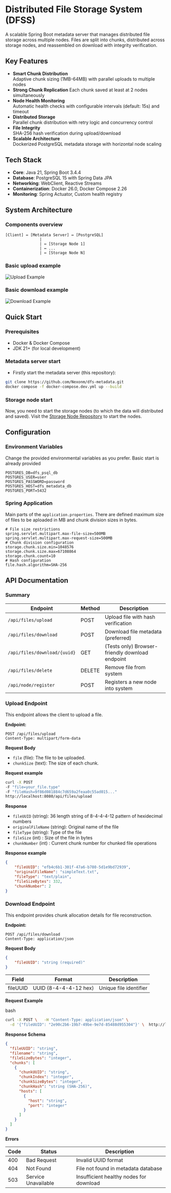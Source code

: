 
# Distributed File Storage System (DFSS)

A scalable Spring Boot metadata server that manages distributed file storage across multiple nodes. Files are split into chunks, distributed across storage nodes, and reassembled on download with integrity verification.

## Key Features
- **Smart Chunk Distribution**  
  Adaptive chunk sizing (1MB-64MB) with parallel uploads to multiple nodes
- **Strong Chunk Replication**
  Each chunk saved at least at 2 nodes simultaneously
- **Node Health Monitoring**  
  Automatic health checks with configurable intervals (default: 15s) and timeout
- **Distributed Storage**  
  Parallel chunk distribution with retry logic and concurrency control
- **File Integrity**  
  SHA-256 hash verification during upload/download
- **Scalable Architecture**  
  Dockerized PostgreSQL metadata storage with horizontal node scaling

## Tech Stack
- **Core**: Java 21, Spring Boot 3.4.4
- **Database**: PostgreSQL 15  with Spring Data JPA
- **Networking**: WebClient, Reactive Streams
- **Containerization**: Docker 26.0, Docker Compose 2.26
- **Monitoring**: Spring Actuator, Custom health registry

## System Architecture
### Components overview

```
[Client] ↔ [Metadata Server] ↔ [PostgreSQL]  
			   |  
			   | ↔ [Storage Node 1]  
			   | ↔ ...  
			   | ↔ [Storage Node N]
```

### Basic upload example
![Upload Example](uploads/MyDistributedFileSystem_UploadDiagram_ServerDriven.png)

### Basic download example
![Download Example](uploads/MyDistributedFileSystem_DownloadDiagram.png)

## Quick Start
### Prerequisites
- Docker & Docker Compose
- JDK 21+ (for local development)

### Metadata server start
- Firstly start the metadata server (this repository):
```bash
git clone https://github.com/Nexonm/dfs-metadata.git
docker compose -f docker-compose.dev.yml up --build
```

### Storage node start
Now, you need to start the storage nodes (to which the data will distributed and saved). Visit the [Storage Node Repository](https://github.com/Nexonm/dfs-storage-node.git) to start the nodes.

## Configuration
### Environment Variables
Change the provided environmental variables as you prefer. Basic start is already provided

```env
POSTGRES_DB=dfs_psql_db  
POSTGRES_USER=user  
POSTGRES_PASSWORD=password  
POSTGRES_HOST=dfs_metadata_db  
POSTGRES_PORT=5432
```

### Spring Application
Main parts of the `application.properties`. There are defined maximum size of files to be aploaded in MB and chunk division sizes in bytes.
```application.properties
# File size restrictions  
spring.servlet.multipart.max-file-size=500MB  
spring.servlet.multipart.max-request-size=500MB
# Chunk division configuration  
storage.chunk.size.min=1048576  
storage.chunk.size.max=67108864  
storage.chunk.count=10
# Hash configuration  
file.hash.algorithm=SHA-256
```

## API Documentation
### Summary

| Endpoint                     | Method | Description                                     |
| ---------------------------- | ------ | ----------------------------------------------- |
| `/api/files/upload`          | POST   | Upload file with hash verification              |
| `/api/files/download`        | POST   | Download file metadata (preferred)              |
| `/api/files/download/{uuid}` | GET    | (Tests only) Browser-friendly download endpoint |
| `/api/files/delete`          | DELETE | Remove file from system                         |
| `/api/node/register`         | POST   | Registers a new node into system                |

### Upload Endpoint

This endpoint allows the client to upload a file.

**Endpoint:**
```
POST /api/files/upload  
Content-Type: multipart/form-data
```

**Request Body**
- `file` (file): The file to be uploaded.
- `chunkSize` (text): The size of each chunk.

**Request example**
```bash
curl -X POST  
-F "file=your_file.type"  
-F "fileHash=9f86d081884c7d659a2feaa0c55ad015..."  
http://localhost:8080/api/files/upload
```

**Response**
- `fileUUID` (string): 36 length string of 8-4-4-4-12 pattern of hexidecimal numbers
- `originalFileName` (string): Original name of the file
- `fileType` (string): Type of the file
- `fileSize` (int) : Size of the file in bytes
- `chunkNumber` (int) : Current chunk number for chunked file operations

**Response example**
```json
{
	"fileUUID": "efb4c6b1-301f-47a6-b780-5d1e9bd72939",
	"originalFileName": "simpleText.txt",
	"fileType": "text/plain",
	"fileSizeBytes": 332,
	"chunkNumber": 2
}
```


### Download Endpoint

This endpoint provides chunk allocation details for file reconstruction.

**Endpoint:**

```text
POST /api/files/download   
Content-Type: application/json
```

**Request Body**

```json
{   
	"fileUUID": "string (required)"
}
```

|Field|Format|Description|
|---|---|---|
|fileUUID|UUID (8-4-4-4-12 hex)|Unique file identifier|

**Request Example**

bash

```bash
curl -X POST \   -H "Content-Type: application/json" \
  -d '{"fileUUID": "2e90c2b6-19b7-49be-9e7d-85488d955304"}' \  http://localhost:8080/api/files/download
```


**Response Schema**

```json
{
  "fileUUID": "string",
  "filename": "string",
  "fileSizeBytes": "integer",
  "chunks": [
    {
      "chunkUUID": "string",
      "chunkIndex": "integer",
      "chunkSizeBytes": "integer",
      "chunkHash": "string (SHA-256)",
      "hosts": [
        {
          "host": "string",
          "port": "integer"
        }
      ]
    }
  ]
}
```

**Errors**

|Code|Status|Description|
|---|---|---|
|400|Bad Request|Invalid UUID format|
|404|Not Found|File not found in metadata database|
|503|Service Unavailable|Insufficient healthy nodes for download|
